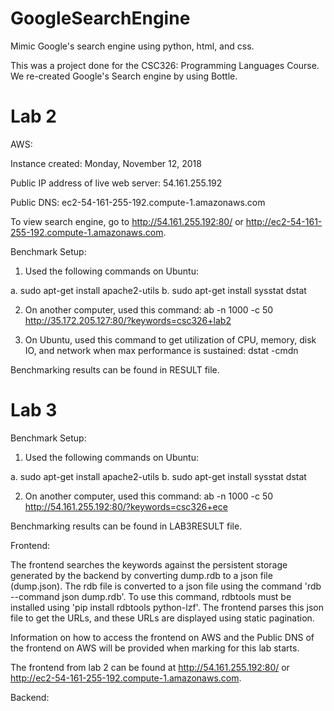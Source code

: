 # GoogleSearchEngine

Mimic Google's search engine using python, html, and css.

This was a project done for the CSC326: Programming Languages Course.
We re-created Google's Search engine by using Bottle.

# Lab 2

AWS:

Instance created: Monday, November 12, 2018

Public IP address of live web server: 54.161.255.192

Public DNS: ec2-54-161-255-192.compute-1.amazonaws.com   

To view search engine, go to http://54.161.255.192:80/ or http://ec2-54-161-255-192.compute-1.amazonaws.com.

Benchmark Setup:

1. Used the following commands on Ubuntu:

a. sudo apt-get install apache2-utils
b. sudo apt-get install sysstat dstat

2. On another computer, used this command: ab -n 1000 -c 50 http://35.172.205.127:80/?keywords=csc326+lab2

3. On Ubuntu, used this command to get utilization of CPU, memory, disk IO, 
   and network when max performance is sustained: dstat -cmdn
   
Benchmarking results can be found in RESULT file. 

# Lab 3

Benchmark Setup:

1. Used the following commands on Ubuntu:

a. sudo apt-get install apache2-utils
b. sudo apt-get install sysstat dstat

2. On another computer, used this command: ab -n 1000 -c 50 http://54.161.255.192:80/?keywords=csc326+ece
   
Benchmarking results can be found in LAB3RESULT file.

Frontend:

The frontend searches the keywords against the persistent storage generated by the backend by converting dump.rdb to a json file (dump.json). The rdb file is converted to a json file using the command 'rdb --command json dump.rdb'. To use this command, rdbtools must be installed using 'pip install rdbtools python-lzf'. The frontend parses this json file to get the URLs, and these URLs are displayed using static pagination. 

Information on how to access the frontend on AWS and the Public DNS of the frontend on AWS will be provided when marking for this lab starts.

The frontend from lab 2 can be found at http://54.161.255.192:80/ or http://ec2-54-161-255-192.compute-1.amazonaws.com.

Backend:



